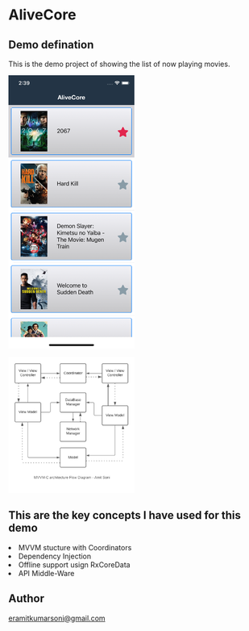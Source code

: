 # AliveCore

## Demo defination

This is the demo project of showing the list of now playing movies.

<img src="https://github.com/eramitkumarsoni/AliveCore_Test/blob/main/Screen%20shots/ListScreen.png?raw=true" style="width: 250px; border: 1px 1px 0 0 #888995 solid;" width="250"></img>

<img src="https://github.com/eramitkumarsoni/AliveCore_Test/blob/main/Screen%20shots/MVVM-C%20Flow%20Diagram.png?raw=true" style="width: 250px; border: 1px 1px 0 0 #888995 solid;" width="250"></img>

## This are the key concepts I have used for this demo
<li>MVVM stucture with Coordinators<br/></li>
<li>Dependency Injection<br/></li>
<li>Offline support usign RxCoreData<br/></li>
<li>API Middle-Ware<br/></li>


## Author

eramitkumarsoni@gmail.com
